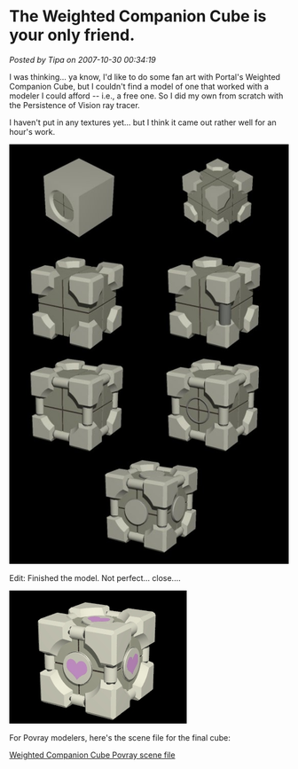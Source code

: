 # The Weighted Companion Cube is your only friend.

*Posted by Tipa on 2007-10-30 00:34:19*

I was thinking... ya know, I'd like to do some fan art with Portal's Weighted Companion Cube, but I couldn't find a model of one that worked with a modeler I could afford -- i.e., a free one. So I did my own from scratch with the Persistence of Vision ray tracer.

I haven't put in any textures yet... but I think it came out rather well for an hour's work.

![](../../../uploads/2007/10/wcc.jpg)



Edit: Finished the model. Not perfect... close....

![](../../../uploads/2007/10/wcc1.jpg)



For Povray modelers, here's the scene file for the final cube:

[Weighted Companion Cube Povray scene file](../../../uploads/2007/10/wcc.zip "Weighted Companion Cube Povray scene file")

